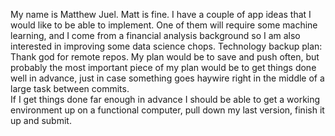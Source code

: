 My name is Matthew Juel.  Matt is fine.
I have a couple of app ideas that I would like to be able to implement.  One of them will require some machine learning,
and I come from a financial analysis background so I am also interested in improving some data science chops.
Technology backup plan:  Thank god for remote repos.  My plan would be to save and push often, but probably the most important piece of my plan would be to get things done well in advance, just in case something goes haywire right in the middle of a large task between commits.  
If I get things done far enough in advance I should be able to get a working environment up on a functional computer,
pull down my last version, finish it up and submit.
